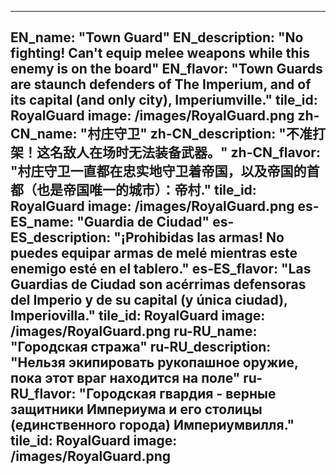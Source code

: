 ---

EN_name: "Town Guard"
EN_description: "No fighting!  Can't equip melee weapons while this enemy is on the board"
EN_flavor: "Town Guards are staunch defenders of The Imperium, and of its capital (and only city), Imperiumville."
tile_id: RoyalGuard
image: /images/RoyalGuard.png
zh-CN_name: "村庄守卫"
zh-CN_description: "不准打架！这名敌人在场时无法装备武器。"
zh-CN_flavor: "村庄守卫一直都在忠实地守卫着帝国，以及帝国的首都（也是帝国唯一的城市）：帝村."
tile_id: RoyalGuard
image: /images/RoyalGuard.png
es-ES_name: "Guardia de Ciudad"
es-ES_description: "¡Prohibidas las armas! No puedes equipar armas de melé mientras este enemigo esté en el tablero."
es-ES_flavor: "Las Guardias de Ciudad son acérrimas defensoras del Imperio y de su capital (y única ciudad), Imperiovilla."
tile_id: RoyalGuard
image: /images/RoyalGuard.png
ru-RU_name: "Городская стража"
ru-RU_description: "Нельзя экипировать рукопашное оружие, пока этот враг находится на поле"
ru-RU_flavor: "Городская гвардия - верные защитники Империума и его столицы (единственного города) Империумвилля."
tile_id: RoyalGuard
image: /images/RoyalGuard.png
---
